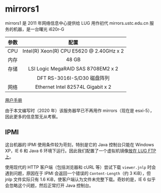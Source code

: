 # mirrors1

mirrors1 是 2011 年网络信息中心提供给 LUG 用作初代 mirrors.ustc.edu.cn 服务的机器，是一台曙光 i620r-G

| 参数  |                   配置                   |
| :---: | :--------------------------------------: |
|  CPU  | Intel(R) Xeon(R) CPU E5620 @ 2.40GHz x 2 |
| 内存  |                  48 GB                   |
| 存储  |    LSI Logic MegaRAID SAS 8708EM2 x 2    |
|       |       DFT RS-3016I-S/D30 磁盘阵列        |
| 网络  |    Ethernet Intel 82574L Gigabit x 2     |

[用户手册](https://ftp.ustclug.org/misc/Dawning-I620r-G.pdf)

由于本文编写时（2020 年）该服务器早已不再用作 mirrors（现在是 esxi-5），因此更多的信息暂无从考察。

## IPMI

这台机器的 IPMI 使用条件较为苛刻，特别是它的 Java 控制台只能在 Windows XP，IE 6 和 Java 6 环境下运行。因此我们配置了一个虚拟机镜像[放在 LUG FTP 上](https://ftp.lug.ustc.edu.cn/software/images/old-mirrors-ipmi-runtime.ova)。

使用现代的 HTTP 客户端（包括浏览器和 cURL 等）尝试下载 `viewer.jnlp` 时会遇到问题，原因在于 IPMI 会返回一个错误的 `Content-Length`（约 3 KiB），但 jnlp 文件实际只有 1.6 KiB，使客户端认为文件未完整下载。奇妙的是，IE 6 似乎会忽略这个问题，然后正常打开 Java 控制台。
